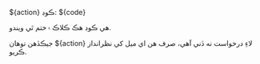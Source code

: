 ${action} ڪوڊ: ${code}

هي ڪوڊ هڪ ڪلاڪ ۾ ختم ٿي ويندو.

جيڪڏهن توهان ${action} لاءِ درخواست نه ڏني آهي، صرف هن اي ميل کي نظرانداز ڪريو.
